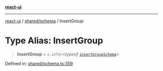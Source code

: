 [**react-ui**](../../../README.md)

***

[react-ui](../../../README.md) / [shared/schema](../README.md) / InsertGroup

# Type Alias: InsertGroup

> **InsertGroup** = `z.infer`\<*typeof* [`insertGroupSchema`](../variables/insertGroupSchema.md)\>

Defined in: [shared/schema.ts:359](https://github.com/UWA-CITS5206-DMR/react-ui/blob/7050e78c07ed514b5a3e8c4228a2104c7641f592/shared/schema.ts#L359)
